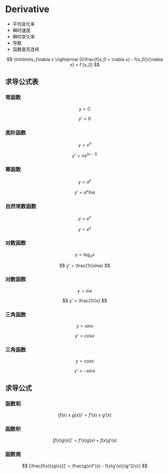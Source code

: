 # Derivative

* 平均变化率
* 瞬时速度
* 瞬时变化率
* 导数
* 函数是否连续

$$
\lim\limits_{\nabla x \rightarrow 0}\frac{f(x_0 + \nabla x) - f(x_0)}{\nabla x} = f'(x_0)
$$

## 求导公式表

### 常函数

$$
y = C
$$

$$
y' = 0
$$



### 高阶函数

$$
y = x^n
$$

$$
y' = nx^{(n-1)}
$$

### 幂函数

$$
y = a^x
$$

$$
y' = a^xlna
$$

### 自然常数函数

$$
y = e^x
$$

$$
y = e^x
$$

### 对数函数

$$
y = log_ax
$$

$$
y' = \frac{1}{xlna}
$$

### 对数函数

$$
y = lnx
$$

$$
y' = \frac{1}{x}
$$



###  三角函数

$$
y = sin x
$$

$$
y' = cosx
$$

### 三角函数 

$$
y = cosx
$$

$$
y' = -sinx
$$

## 求导公式

### 函数和

$$
(f(x) \pm g(x))' = f'(x) \pm g'(x)
$$

### 函数积

$$
[f(x)g(x)]' = f'(x)g(x) + f(x)g'(x)
$$

### 函数商

$$
[\frac{f(x)}{g(x)}]' = \frac{g(x)f'(x) - f(x)g'(x)}{g^2(x)}
$$



